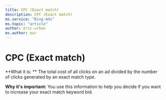 ```yaml
---
title: CPC (Exact match)
description: CPC (Exact match)
ms.service: "Bing-Ads"
ms.topic: "article"
author: eric-urban
ms.author: eur
---
```


# CPC (Exact match)

**What it is: ** The total cost of all clicks on an ad divided by the number of clicks generated by an exact match type.

**Why it's important:** You use this information to help you decide if you want to increase your exact match keyword bid.


